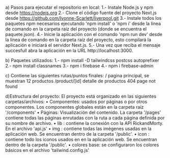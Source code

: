 a) Pasos para ejecutar el repositorio en local:
1.- Instale Node.js y npm desde https://nodejs.org 
2.- Clone el código fuente del proyecto Next.js desde https://github.com/Ivonne-Scarlett/liverpool.git
3.- Instale todos los paquetes npm necesarios ejecutando 'npm install' o 'npm i' desde la línea de comando 
en la carpeta raíz del proyecto (donde se encuentra el paquete.json).
4.- Inicie la aplicación con el comando 'npm run dev' desde la línea de comando en la carpeta raíz del proyecto, 
esto compilará la aplicación e iniciará el servidor Next.js.
5.- Una vez que reciba el mensaje succesfull abra la aplicación en la URL http://localhost:3000.

b) Paquetes utilizados:
1.- npm install -D tailwindcss postcss autoprefixer
2.- npm install classnames
3.- npm i firebase
4.- npm i firebase-admin

c) Contiene las siguientes rutas/puntos finales:
/                 pagina principal, se muestran 12 productos
/product/[id]     detalle de productos
404               page not found

d)Estructura del proyecto:
El proyecto está organizado en las siguientes carpetas/archivos:
• Componentes: usados ​​por páginas o por otros componentes. Los componentes globales están en la carpeta raíz '/components' 
• Páginas: Visualización del contenido. La carpeta '/pages' contiene todas las páginas enrutadas con la ruta a cada página 
definida por su nombre de archivo.
• lib : contiene la conexión con la API RickandMorty. En el archivo 'api.js'
• img : contiene todas las imégenes usadas en la aplicación web. Se encuentran dentro de la carpeta '/public'.
• icon : contiene todo los iconos usados en en la aplicación web. Se encuentran dentro de la carpeta '/public'.
• colores base: se configuraron los colores básicos en el archivo 'tailwind.config.js'

